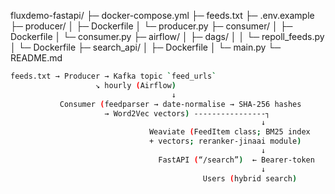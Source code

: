 fluxdemo-fastapi/
├─ docker-compose.yml
├─ feeds.txt
├─ .env.example
├─ producer/
│  ├─ Dockerfile
│  └─ producer.py
├─ consumer/
│  ├─ Dockerfile
│  └─ consumer.py
├─ airflow/
│  ├─ dags/
│  │  └─ repoll_feeds.py
│  └─ Dockerfile
├─ search_api/
│  ├─ Dockerfile
│  └─ main.py
└─ README.md


```bash
feeds.txt → Producer → Kafka topic `feed_urls`
                   ↘︎ hourly (Airflow)
                                    ↓
           Consumer (feedparser → date-normalise → SHA-256 hashes
                     → Word2Vec vectors) ----------------┐
                                                        ↓
                               Weaviate (FeedItem class; BM25 index
                               + vectors; reranker-jinaai module)
                                                        ↓
                                 FastAPI (“/search”)  ← Bearer-token
                                                        ↓
                                           Users (hybrid search)
```

